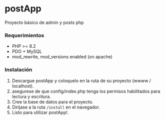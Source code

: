 # postApp
Proyecto básico de admin y posts php

### Requerimientos

* PHP >= 8.2
* PDO + MySQL
* mod_rewrite, mod_versions enabled (on apache)


### Instalación
1. Descargue postApp y coloquelo en la ruta de su proyecto (wwww / localhost).
2. asegurese de que config/index.php tenga los permisos habilitados para lectura y escritura.
3. Cree la base de datos para el proyecto.
4. Diríjase a la ruta `/install` en el navegador.
5. Listo para utilizar postApp!.
